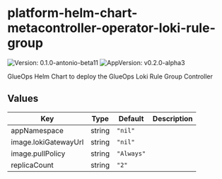 # platform-helm-chart-metacontroller-operator-loki-rule-group

![Version: 0.1.0-antonio-beta11](https://img.shields.io/badge/Version-0.1.0--antonio--beta11-informational?style=flat-square) ![AppVersion: v0.2.0-alpha3](https://img.shields.io/badge/AppVersion-v0.2.0--alpha3-informational?style=flat-square)

GlueOps Helm Chart to deploy the GlueOps Loki Rule Group Controller

## Values

| Key | Type | Default | Description |
|-----|------|---------|-------------|
| appNamespace | string | `"nil"` |  |
| image.lokiGatewayUrl | string | `"nil"` |  |
| image.pullPolicy | string | `"Always"` |  |
| replicaCount | string | `"2"` |  |
